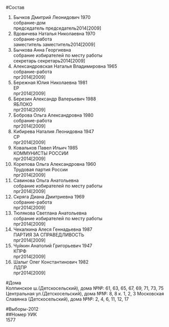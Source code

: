 #Состав  
1. Бычков Дмитрий Леонидович 1970  
    собрание-дом  
    председатель председатель2014[2009]  
2. Вдовичева Наталья Николаевна 1970  
    собрание-работа  
    заместитель заместитель2014[2009]  
3. Бычкова Анна Георгиевна  
    собрание избирателей по месту работы  
    секретарь секретарь2014[2009]  
4. Александровская Наталья Владимировна 1965  
    собрание-работа  
    прг2014[2009]  
5. Бережная Юлия Николаевна 1981  
    ЕР  
    прг2014[2009]  
6. Березин Александр Валерьевич 1988  
    ЯБЛОКО  
    прг2014[2009]  
7. Боброва Ольга Александровна 1980  
    собрание-работа  
    прг2014[2009]  
8. Кибирева Наталия Леонидовна 1947  
    СР  
    прг2014[2009]  
9. Ковальков Павел Ильич 1985  
    КОММУНИСТЫ РОССИИ  
    прг2014[2009]  
10. Корепова Ольга Александровна 1960  
    Трудовая партия России  
    прг2014[2009]  
11. Савинова Ольга Анатольевна  
    собрание избирателей по месту работы  
    прг2014[2009]  
12. Скряга Диана Дмитриевна 1969  
    собрание-работа  
    прг2014[2009]  
13. Тюлякова Светлана Анатольевна  
    собрание избирателей по месту работы  
    прг2014[2009]  
14. Чекалкина Алеся Геннадьевна 1987  
    ПАРТИЯ ЗА СПРАВЕДЛИВОСТЬ  
    прг2014[2009]  
15. Чуйкин Анатолий Григорьевич 1947  
    КПРФ  
    прг2014[2009]  
16. Шалыг Олег Константинович 1982  
    ЛДПР  
    прг2014[2009]  
  
#Дома  
Колпинское ш.(Детскосельский), дома №№: 61, 63, 65, 67, 69, 71, 73, 75 Центральная ул.(Детскосельский), дома №№: 8, 8 к. 1, 2, 3 Московская Славянка (Детскосельский), дома №№: 2, 4, 6, 11, 12, 17  
  
#Выборы-2012  
##Номер УИК  
1577  
